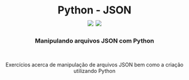 <h1 align="center">Python - JSON</br><img src="https://badges.aleen42.com/src/cli.svg"> <img src="https://badges.aleen42.com/src/python.svg"></h1>
<h3 align="center">Manipulando arquivos JSON com Python</h5>
<br />
<p align="center">Exercícios acerca de manipulação de arquivos JSON bem como a criação utilizando Python</p>
